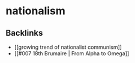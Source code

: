 # nationalism



<a id="orge53b8b5"></a>

## Backlinks

-   [[growing trend of nationalist communism]]
-   [[#007 18th Brumaire | From Alpha to Omega]]
